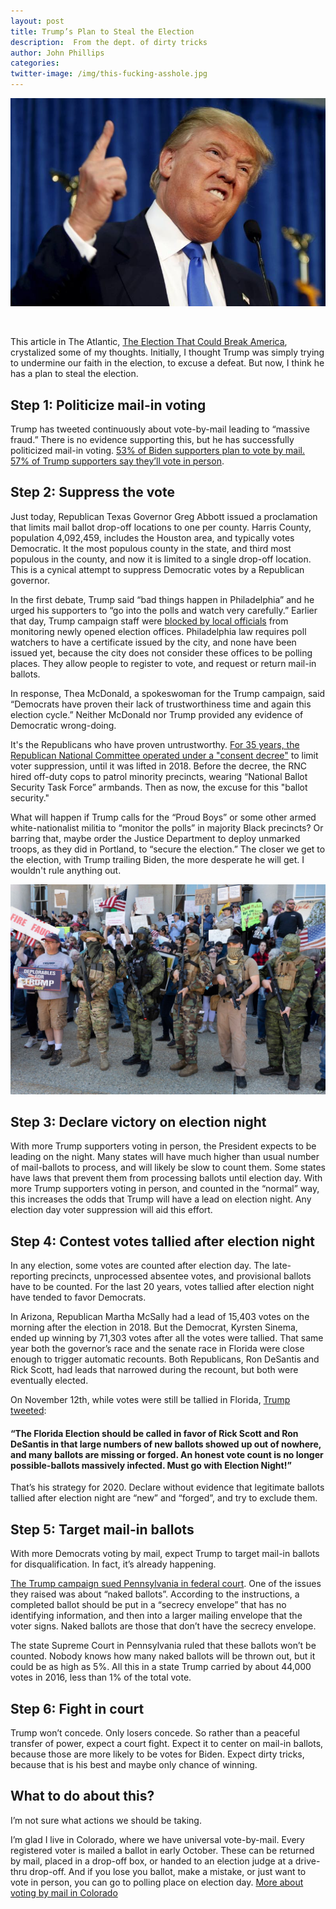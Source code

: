 ```yaml
---
layout: post
title: Trump’s Plan to Steal the Election
description:  From the dept. of dirty tricks
author: John Phillips
categories:   
twitter-image: /img/this-fucking-asshole.jpg
---
```


<div>
<img src="/img/this-fucking-asshole.jpg" class="full-width border" alt="ballot & mask">
<p>&nbsp;</p>
</div>

This article in The Atlantic, [The Election That Could Break America][atl], crystalized some of my thoughts. Initially, I thought Trump was simply trying to undermine our faith in the election, to excuse a defeat. But now, I think he has a plan to steal the election.

[atl]: https://www.theatlantic.com/magazine/archive/2020/11/what-if-trump-refuses-concede/616424/

<!--more--> 

<a name="jump"></a>

## Step 1: Politicize mail-in voting

Trump has tweeted continuously about vote-by-mail leading to “massive fraud.” There is no evidence supporting this, but he has successfully politicized mail-in voting. [53% of Biden supporters plan to vote by mail. 57% of Trump supporters say they’ll vote in person][ap]. 

[ap]: https://apnews.com/article/election-2020-virus-outbreak-voting-politics-joe-biden-3d8b70cc5c9114ec214a3b9d7981bde3 

## Step 2: Suppress the vote

Just today, Republican Texas Governor Greg Abbott issued a proclamation that limits mail ballot drop-off locations to one per county. Harris County, population 4,092,459, includes the Houston area, and typically votes Democratic. It the most populous county in the state, and third most populous in the county, and now it is limited to a single drop-off location. This is a cynical attempt to suppress Democratic votes by a Republican governor.

In the first debate, Trump said “bad things happen in Philadelphia” and he urged his supporters to “go into the polls and watch very carefully.” Earlier that day, Trump campaign staff were [blocked by local officials][phi] from monitoring newly opened election offices. Philadelphia law requires poll watchers to have a certificate issued by the city, and none have been issued yet, because the city does not consider these offices to be polling places. They allow people to register to vote, and request or return mail-in ballots.

[phi]: https://whyy.org/articles/trump-campaign-says-it-plans-to-sue-over-poll-watchers-in-philly-satellite-offices/

In response, Thea McDonald, a spokeswoman for the Trump campaign, said “Democrats have proven their lack of trustworthiness time and again this election cycle.” Neither McDonald nor Trump provided any evidence of Democratic wrong-doing.

It's the Republicans who have proven untrustworthy. [For 35 years, the Republican National Committee operated under a "consent decree"][vote] to limit voter suppression, until it was lifted in 2018. Before the decree, the RNC hired off-duty cops to patrol minority precincts, wearing “National Ballot Security Task Force” armbands. Then as now, the excuse for this "ballot security."

[vote]: https://www.theatlantic.com/politics/archive/2018/01/the-gop-just-received-another-tool-for-suppressing-votes/550052/

What will happen if Trump calls for the “Proud Boys” or some other armed white-nationalist militia to “monitor the polls” in majority Black precincts? Or barring that, maybe order the Justice Department to deploy unmarked troops, as they did in Portland, to “secure the election.” The closer we get to the election, with Trump trailing Biden, the more desperate he will get. I wouldn't rule anything out.


<div>
<img src="/img/boogaloo.jpg" class="full-width border" alt="militia members">
</div>


## Step 3: Declare victory on election night

With more Trump supporters voting in person, the President expects to be leading on the night. Many states will have much higher than usual number of mail-ballots to process, and  will likely be slow to count them. Some states have laws that prevent them from processing ballots until election day. With more Trump supporters voting in person, and counted in the “normal” way, this increases the odds that Trump will have a lead on election night. Any election day voter suppression will aid this effort. 

## Step 4: Contest votes tallied after election night

In any election, some votes are counted after election day. The late-reporting precincts, un­processed absentee votes, and provisional ballots have to be counted. For the last 20 years, votes tallied after election night have tended to favor Democrats. 

In Arizona, Republican Martha McSally had a lead of 15,403 votes on the morning after the election in 2018. But the Democrat, Kyrsten Sinema, ended up winning by 71,303 votes after all the votes were tallied. That same year both the governor’s race and the senate race in Florida were close enough to trigger automatic recounts. Both Republicans, Ron DeSantis and Rick Scott, had leads that narrowed during the recount, but both were eventually elected.

On November 12th, while votes were still be tallied in Florida, [Trump tweeted][twt]:

#### “The Florida Election should be called in favor of Rick Scott and Ron DeSantis in that large numbers of new ballots showed up out of nowhere, and many ballots are missing or forged. An honest vote count is no longer possible-ballots massively infected. Must go with Election Night!”

[twt]: https://twitter.com/realdonaldtrump/status/1061962869376540672?lang=en

That’s his strategy for 2020. Declare without evidence that legitimate ballots tallied after election night are “new” and “forged”, and try to exclude them.

## Step 5: Target mail-in ballots

With more Democrats voting by mail, expect Trump to target mail-in ballots for disqualification. In fact, it’s already happening. 

[The Trump campaign sued Pennsylvania in federal court][naked]. One of the issues they raised was about “naked ballots”. According to the instructions, a completed ballot should be put in a “secrecy envelope” that has no identifying information, and then into a larger mailing envelope that the voter signs. Naked ballots are those that don’t have the secrecy envelope.

The state Supreme Court in Pennsylvania ruled that these ballots won’t be counted. Nobody knows how many naked ballots will be thrown out, but it could be as high as 5%. All this in a state Trump carried by about 44,000 votes in 2016, less than 1% of the total vote.

[naked]: https://www.inquirer.com/politics/election/pennsylvania-naked-ballots-supreme-court-philadelphia-20200921.html

## Step 6: Fight in court

Trump won’t concede. Only losers concede. So rather than a peaceful transfer of power, expect a court fight. Expect it to center on mail-in ballots, because those are more likely to be votes for Biden. Expect dirty tricks, because that is his best and maybe only chance of winning.

## What to do about this?

I’m not sure what actions we should be taking. 

I’m glad I live in Colorado, where we have universal vote-by-mail. Every registered voter is mailed a ballot in early October. These can be returned by mail, placed in a drop-off box, or handed to an election judge at a drive-thru drop-off. And if you lose you ballot, make a mistake, or just want to vote in person, you can go to polling place on election day. [More about voting by mail in Colorado][co]

[co]: https://www.cpr.org/2020/09/17/how-to-vote-mail-in-voting-colorado/




